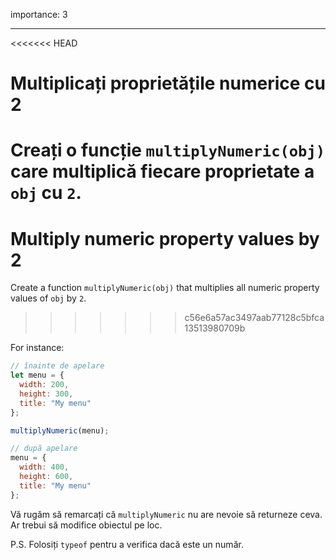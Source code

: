 importance: 3

---

<<<<<<< HEAD
# Multiplicați proprietățile numerice cu 2

Creați o funcție `multiplyNumeric(obj)` care multiplică fiecare proprietate a `obj` cu `2`.
=======
# Multiply numeric property values by 2

Create a function `multiplyNumeric(obj)` that multiplies all numeric property values of `obj` by `2`.
>>>>>>> c56e6a57ac3497aab77128c5bfca13513980709b

For instance:

```js
// înainte de apelare
let menu = {
  width: 200,
  height: 300,
  title: "My menu"
};

multiplyNumeric(menu);

// după apelare
menu = {
  width: 400,
  height: 600,
  title: "My menu"
};
```

Vă rugăm să remarcați că `multiplyNumeric` nu are nevoie să returneze ceva. Ar trebui să modifice obiectul pe loc.

P.S. Folosiți `typeof` pentru a verifica dacă este un număr.
